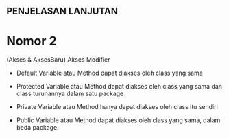 ## PENJELASAN LANJUTAN

# Nomor 2
(Akses & AksesBaru)
Akses Modifier
- Default
  Variable atau Method dapat diakses oleh class yang sama

- Protected
  Variable atau Method dapat diakses oleh class yang sama
  dan class turunannya dalam satu package

- Private
  Variable atau Method hanya dapat diakses oleh class itu sendiri

- Public
  Variable atau Method dapat diakses oleh class yang sama,
  dalam beda package.
